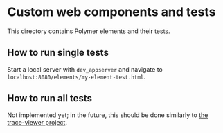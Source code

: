 Custom web components and tests
========

This directory contains Polymer elements and their tests.

How to run single tests
--------

Start a local server with `dev_appserver` and navigate to
`localhost:8080/elements/my-element-test.html`.

How to run all tests
--------

Not implemented yet; in the future,  this should be done similarly to
[the trace-viewer project](https://github.com/google/trace-viewer).
